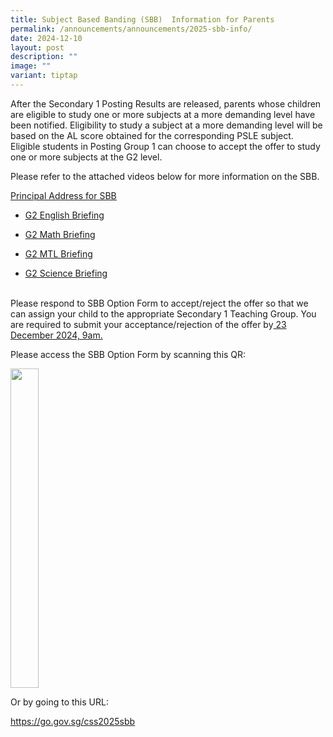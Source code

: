 ```yaml
---
title: Subject Based Banding (SBB)  Information for Parents
permalink: /announcements/announcements/2025-sbb-info/
date: 2024-12-10
layout: post
description: ""
image: ""
variant: tiptap
---
```

<p>After the Secondary 1 Posting Results are released, parents whose children
are eligible to study one or more subjects at a more demanding level have
been notified. Eligibility to study a subject at a more demanding level
will be based on the AL score obtained for the corresponding PSLE subject.
Eligible students in Posting Group 1 can choose to accept the offer to
study one or more subjects at the G2 level.</p>
<p>Please refer to the attached videos below for more information on the
SBB.</p>
<p></p>
<p><a href="https://drive.google.com/file/d/1Lg7mzDYKasnsJZS3N1KolXu7vm2kpn2W/view?usp=drive_link" rel="noopener noreferrer nofollow" target="_blank"><u>Principal Address for SBB</u></a>
</p>
<ul>
<li>
<p><a href="https://drive.google.com/file/d/1-n0mnxjm1brtnNT2rb7xHVIH8OFI1YD3/view?usp=drive_link" rel="noopener noreferrer nofollow" target="_blank"><u>G2 English Briefing</u></a>
</p>
</li>
<li>
<p><a href="https://drive.google.com/file/d/116jUN28reD-UAJX1J2zrCA_qPdf5vUt8/view?usp=drive_link" rel="noopener noreferrer nofollow" target="_blank"><u>G2 Math Briefing</u></a>
</p>
</li>
<li>
<p><a href="https://drive.google.com/file/d/1WYIOkON_c-CXFzA65DvJQ3veSawX13E3/view?usp=drive_link" rel="noopener noreferrer nofollow" target="_blank"><u>G2 MTL Briefing</u></a>
</p>
</li>
<li>
<p><a href="https://drive.google.com/file/d/1Px7K_2Jryu5A3FW1PSLT-7COH0-TQKF_/view?usp=drive_link" rel="noopener noreferrer nofollow" target="_blank"><u>G2 Science Briefing</u></a>
</p>
</li>
</ul>
<p>
<br>Please respond to SBB Option Form to accept/reject the offer so that we
can assign your child to the appropriate Secondary 1 Teaching Group. You
are required to submit your acceptance/rejection of the offer by<u> 23 December 2024, 9am.</u>
</p>
<p></p>
<p>Please access the SBB Option Form by scanning this QR:</p>
<div class="isomer-image-wrapper">
<img style="width: 30%;" height="511" width="470" src="https://lh7-rt.googleusercontent.com/docsz/AD_4nXcCp51HTeTm00g5YyMPr6xputsJfr6tbeJkzOwenk3fp8sBIdm7Ujob__1jnMLL0_Q493y7LkMUWr1ZfboDva-TTzmreWf5LGSOQrSn0HeiH2WxPqqmJZRC1_vjYzH5hKenOjL7oQ?key=Mgovi8M5ADNmZjukaT2SHnHv">
</div>
<p>Or by going to this URL:</p>
<p><a href="https://drive.google.com/file/d/1Lg7mzDYKasnsJZS3N1KolXu7vm2kpn2W/view?usp=drive_link" rel="noopener noreferrer nofollow" target="_blank"><u>https://go.gov.sg/css2025sbb</u></a>
</p>